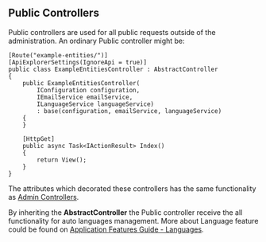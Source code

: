 ## Public Controllers

Public controllers are used for all public requests outside of the administration. An ordinary Public controller might be:

```
[Route("example-entities/")]
[ApiExplorerSettings(IgnoreApi = true)]
public class ExampleEntitiesController : AbstractController
{
    public ExampleEntitiesController(
        IConfiguration configuration,
        IEmailService emailService,
        ILanguageService languageService)
        : base(configuration, emailService, languageService)
    {
    }

    [HttpGet]
    public async Task<IActionResult> Index()
    {
        return View();
    }
}
```
The attributes which decorated these controllers has the same functionality as [Admin Controllers](https://mvc567.com/documentations/controllers-definition/admin-controllers).

By inheriting the **AbstractController** the Public controller receive the all functionality for auto languages management. More about Language feature could be found on [Application Features Guide - Languages](https://mvc567.com/documentations/application-features-guide/languages).